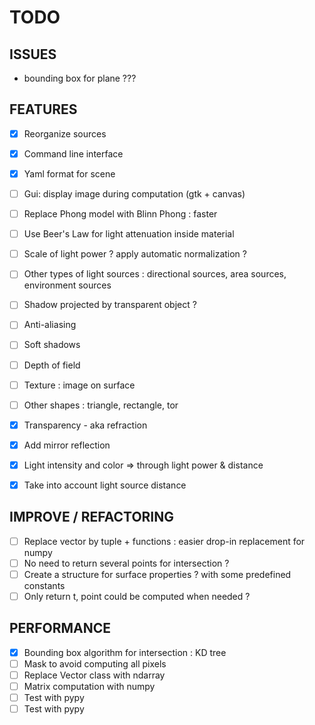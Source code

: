 TODO
====

ISSUES
------

* bounding box for plane ???

FEATURES
--------
* [X] Reorganize sources
* [X] Command line interface
* [X] Yaml format for scene
* [ ] Gui: display image during computation (gtk + canvas)
* [ ] Replace Phong model with Blinn Phong : faster
* [ ] Use Beer's Law for light attenuation inside material
* [ ] Scale of light power ? apply automatic normalization ?
* [ ] Other types of light sources : directional sources, area sources,
     environment sources
* [ ] Shadow projected by transparent object ?
* [ ] Anti-aliasing
* [ ] Soft shadows
* [ ] Depth of field
* [ ] Texture : image on surface
* [ ] Other shapes : triangle, rectangle, tor
* [X] Transparency - aka refraction
* [X] Add mirror reflection
* [X] Light intensity and color => through light power & distance
* [X] Take into account light source distance


IMPROVE / REFACTORING
---------------------

* [ ] Replace vector by tuple + functions : easier drop-in replacement for numpy
* [ ] No need to return several points for intersection  ?
* [ ] Create a structure for surface properties ? with some predefined constants
* [ ] Only return t, point could be computed when needed ?

PERFORMANCE
-----------

* [X] Bounding box algorithm for intersection : KD tree
* [ ] Mask to avoid computing all pixels
* [ ] Replace Vector class with ndarray
* [ ] Matrix computation with numpy
* [ ] Test with pypy
* [ ] Test with pypy
